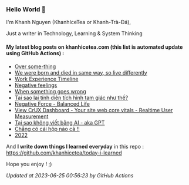 ### Hello World 👋

I'm Khanh Nguyen (KhanhIceTea or Khanh-Trà-Đá),

Just a writer in Technology, Learning & System Thinking

#### My latest blog posts on khanhicetea.com (this list is automated update using GitHub Actions) :

- [Over some-thing](https://khanhicetea.com/posts/over-something/)
- [We were born and died in same way, so live differently](https://khanhicetea.com/posts/live-different/)
- [Work Experience Timeline](https://khanhicetea.com/posts/work-experience-timeline/)
- [Negative feelings](https://khanhicetea.com/posts/negative-feelings/)
- [When something goes wrong](https://khanhicetea.com/posts/when-something-goes-wrong/)
- [Tại sao lại tính diện tích hình tam giác như thế?](https://khanhicetea.com/posts/tai-sao-lai-tinh-dien-tich-hinh-tam-giac-nhu-the/)
- [Negative Force - Balanced Life](https://khanhicetea.com/posts/negative-force-make-life-balance/)
- [View CrUX Dashboard - Your site web core vitals - Realtime User Measurement](https://khanhicetea.com/posts/view-crux-dashboard-your-rum-web-vital-cores/)
- [Tại sao không viết bằng AI - aka GPT](https://khanhicetea.com/posts/tai-sao-khong-viet-bang-AI-aka-GPT/)
- [Chẳng có cái hộp nào cả !!](https://khanhicetea.com/posts/chang-co-cai-hop-nao-ca/)
- [2022](https://khanhicetea.com/posts/2022-recap/)

And **I write down things I learned everyday** in this repo : https://github.com/khanhicetea/today-i-learned

Hope you enjoy ! ;)

*Updated at 2023-06-25 00:56:23 by GitHub Actions*